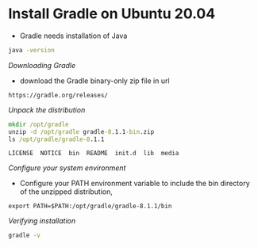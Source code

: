 # Install Gradle on Ubuntu 20.04

* Gradle needs installation of Java

```cmd
java -version
```

_Downloading Gradle_

* download the Gradle binary-only zip file in url

```url
https://gradle.org/releases/
```

_Unpack the distribution_

```cmd
mkdir /opt/gradle
unzip -d /opt/gradle gradle-8.1.1-bin.zip
ls /opt/gradle/gradle-8.1.1
```
`LICENSE  NOTICE  bin  README  init.d  lib  media`

_Configure your system environment_

* Configure your PATH environment variable to include the bin directory of the unzipped distribution,

```bsh
export PATH=$PATH:/opt/gradle/gradle-8.1.1/bin
```

_Verifying installation_

```cmd
gradle -v
```





